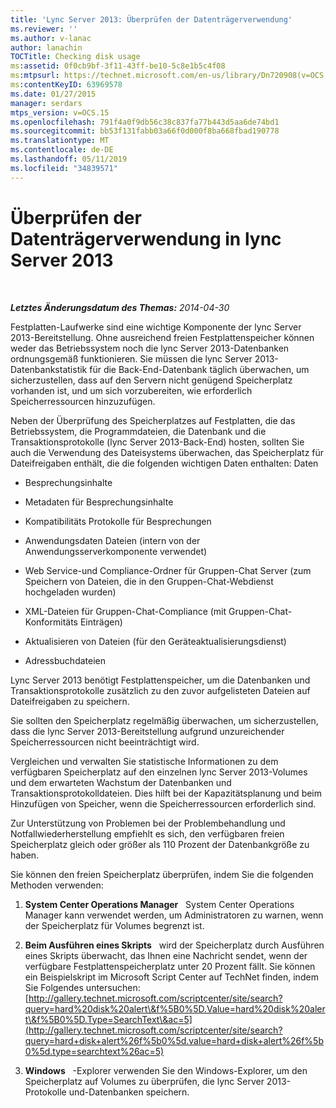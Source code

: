 ```yaml
---
title: 'Lync Server 2013: Überprüfen der Datenträgerverwendung'
ms.reviewer: ''
ms.author: v-lanac
author: lanachin
TOCTitle: Checking disk usage
ms:assetid: 0f0cb9bf-3f11-43ff-be10-5c8e1b5c4f08
ms:mtpsurl: https://technet.microsoft.com/en-us/library/Dn720908(v=OCS.15)
ms:contentKeyID: 63969578
ms.date: 01/27/2015
manager: serdars
mtps_version: v=OCS.15
ms.openlocfilehash: 791f4a0f9db56c38c837fa77b443d5aa6de74bd1
ms.sourcegitcommit: bb53f131fabb03a66f0d000f8ba668fbad190778
ms.translationtype: MT
ms.contentlocale: de-DE
ms.lasthandoff: 05/11/2019
ms.locfileid: "34839571"
---
```

<div data-xmlns="http://www.w3.org/1999/xhtml">

<div class="topic" data-xmlns="http://www.w3.org/1999/xhtml" data-msxsl="urn:schemas-microsoft-com:xslt" data-cs="http://msdn.microsoft.com/en-us/">

<div data-asp="http://msdn2.microsoft.com/asp">

# <a name="checking-disk-usage-in-lync-server-2013"></a>Überprüfen der Datenträgerverwendung in lync Server 2013

</div>

<div id="mainSection">

<div id="mainBody">

<span> </span>

_**Letztes Änderungsdatum des Themas:** 2014-04-30_

Festplatten-Laufwerke sind eine wichtige Komponente der lync Server 2013-Bereitstellung. Ohne ausreichend freien Festplattenspeicher können weder das Betriebssystem noch die lync Server 2013-Datenbanken ordnungsgemäß funktionieren. Sie müssen die lync Server 2013-Datenbankstatistik für die Back-End-Datenbank täglich überwachen, um sicherzustellen, dass auf den Servern nicht genügend Speicherplatz vorhanden ist, und um sich vorzubereiten, wie erforderlich Speicherressourcen hinzuzufügen.

Neben der Überprüfung des Speicherplatzes auf Festplatten, die das Betriebssystem, die Programmdateien, die Datenbank und die Transaktionsprotokolle (lync Server 2013-Back-End) hosten, sollten Sie auch die Verwendung des Dateisystems überwachen, das Speicherplatz für Dateifreigaben enthält, die die folgenden wichtigen Daten enthalten: Daten

  - Besprechungsinhalte

  - Metadaten für Besprechungsinhalte

  - Kompatibilitäts Protokolle für Besprechungen

  - Anwendungsdaten Dateien (intern von der Anwendungsserverkomponente verwendet)

  - Web Service-und Compliance-Ordner für Gruppen-Chat Server (zum Speichern von Dateien, die in den Gruppen-Chat-Webdienst hochgeladen wurden)

  - XML-Dateien für Gruppen-Chat-Compliance (mit Gruppen-Chat-Konformitäts Einträgen)

  - Aktualisieren von Dateien (für den Geräteaktualisierungsdienst)

  - Adressbuchdateien

Lync Server 2013 benötigt Festplattenspeicher, um die Datenbanken und Transaktionsprotokolle zusätzlich zu den zuvor aufgelisteten Dateien auf Dateifreigaben zu speichern.

Sie sollten den Speicherplatz regelmäßig überwachen, um sicherzustellen, dass die lync Server 2013-Bereitstellung aufgrund unzureichender Speicherressourcen nicht beeinträchtigt wird.

Vergleichen und verwalten Sie statistische Informationen zu dem verfügbaren Speicherplatz auf den einzelnen lync Server 2013-Volumes und dem erwarteten Wachstum der Datenbanken und Transaktionsprotokolldateien. Dies hilft bei der Kapazitätsplanung und beim Hinzufügen von Speicher, wenn die Speicherressourcen erforderlich sind.

Zur Unterstützung von Problemen bei der Problembehandlung und Notfallwiederherstellung empfiehlt es sich, den verfügbaren freien Speicherplatz gleich oder größer als 110 Prozent der Datenbankgröße zu haben.

Sie können den freien Speicherplatz überprüfen, indem Sie die folgenden Methoden verwenden:

1.  **System Center Operations Manager**   System Center Operations Manager kann verwendet werden, um Administratoren zu warnen, wenn der Speicherplatz für Volumes begrenzt ist.

2.  **Beim Ausführen eines Skripts**   wird der Speicherplatz durch Ausführen eines Skripts überwacht, das Ihnen eine Nachricht sendet, wenn der verfügbare Festplattenspeicherplatz unter 20 Prozent fällt. Sie können ein Beispielskript im Microsoft Script Center auf TechNet finden, indem Sie Folgendes untersuchen:[http://gallery.technet.microsoft.com/scriptcenter/site/search?query=hard%20disk%20alert\&f%5B0%5D.Value=hard%20disk%20alert\&f%5B0%5D.Type=SearchText\&ac=5](http://gallery.technet.microsoft.com/scriptcenter/site/search?query=hard+disk+alert%26f%5b0%5d.value=hard+disk+alert%26f%5b0%5d.type=searchtext%26ac=5)

3.  **Windows**   -Explorer verwenden Sie den Windows-Explorer, um den Speicherplatz auf Volumes zu überprüfen, die lync Server 2013-Protokolle und-Datenbanken speichern.

</div>

<span> </span>

</div>

</div>

</div>

